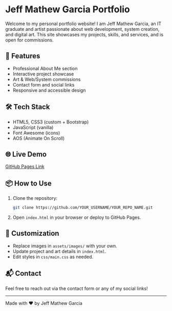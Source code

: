# Jeff Mathew Garcia Portfolio

Welcome to my personal portfolio website! I am Jeff Mathew Garcia, an IT graduate and artist passionate about web development, system creation, and digital art. This site showcases my projects, skills, and services, and is open for commissions.

## 🚀 Features
- Professional About Me section
- Interactive project showcase
- Art & Web/System commissions
- Contact form and social links
- Responsive and accessible design

## 🛠️ Tech Stack
- HTML5, CSS3 (custom + Bootstrap)
- JavaScript (vanilla)
- Font Awesome (icons)
- AOS (Animate On Scroll)

## 🌐 Live Demo
[GitHub Pages Link](https://shin-da.github.io/jeffmathew-portfolio/)

## 📦 How to Use
1. Clone the repository:
   ```bash
   git clone https://github.com/YOUR_USERNAME/YOUR_REPO_NAME.git
   ```
2. Open `index.html` in your browser or deploy to GitHub Pages.

## 📝 Customization
- Replace images in `assets/images/` with your own.
- Update project and art details in `index.html`.
- Edit styles in `css/main.css` as needed.

## 📬 Contact
Feel free to reach out via the contact form or any of my social links!

---
Made with ❤️ by Jeff Mathew Garcia 